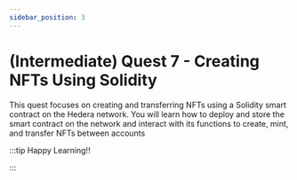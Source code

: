 ```yaml
---
sidebar_position: 3
---
```


# (Intermediate) Quest 7 - Creating NFTs Using Solidity

This quest focuses on creating and transferring NFTs using a Solidity smart contract on the Hedera network. You will learn how to deploy and store the smart contract on the network and interact with its functions to create, mint, and transfer NFTs between accounts

:::tip Happy Learning!!

<QuestButton text="Go To Quest" link="https://app.stackup.dev/quest_page/intermediate-quest-6---creating-nfts-using-solidity" />

:::

